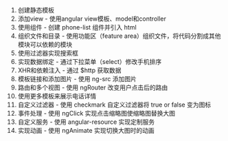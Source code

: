 1. 创建静态模板
2. 添加view - 使用angular view模板、model和controller
3. 使用组件 - 创建 phone-list 组件并引入 html
4. 组织文件和目录 - 使用功能区（feature area）组织文件，将代码分割成其他模块可以依赖的模块
5. 使用过滤器实现搜索框
6. 实现数据绑定 - 通过下拉菜单（select）修改手机排序
7. XHR和依赖注入 - 通过 $http 获取数据
8. 模板链接和添加图片 - 使用 ng-src 添加图片
9. 路由和多个视图 - 使用 ngRouter 改变用户点击后的路由
10. 使用更多模板来展示电话详情
11. 自定义过滤器 - 使用 checkmark 自定义过滤器将 true or false 变为图标
12. 事件处理 - 使用 ngClick 实现点击缩略图使缩略图替换大图
13. 自定义服务 - 使用 angular-resource 实现定制服务
14. 实现动画 - 使用 ngAnimate 实现切换大图时的动画
